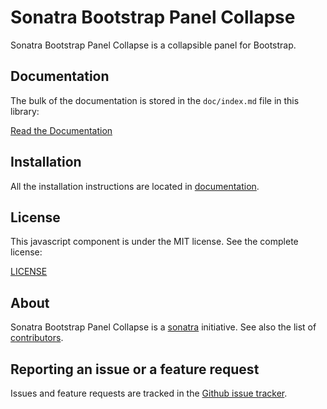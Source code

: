 Sonatra Bootstrap Panel Collapse
================================

Sonatra Bootstrap Panel Collapse is a collapsible panel for Bootstrap.

Documentation
-------------

The bulk of the documentation is stored in the `doc/index.md`
file in this library:

[Read the Documentation](doc/index.md)

Installation
------------

All the installation instructions are located in [documentation](doc/index.md).

License
-------

This javascript component is under the MIT license. See the complete license:

[LICENSE](LICENSE)

About
-----

Sonatra Bootstrap Panel Collapse is a [sonatra](https://github.com/sonatra) initiative.
See also the list of [contributors](https://github.com/sonatra/sonatra-bootstrap-panel-collapse/graphs/contributors).

Reporting an issue or a feature request
---------------------------------------

Issues and feature requests are tracked in the [Github issue tracker](https://github.com/sonatra/sonatra-bootstrap-panel-collapse/issues).
